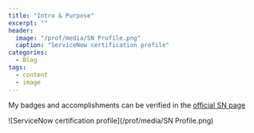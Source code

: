 ```yaml
---
title: "Intro & Purpose"
excerpt: ""
header:
  image: "/prof/media/SN Profile.png"
  caption: "ServiceNow certification profile"
categories:
  - Blog
tags:
  - content
  - image
---
```


My badges and accomplishments can be verified in the [official SN page](https://tinyurl.com/miguelgglez)

![ServiceNow certification profile](/prof/media/SN Profile.png)

